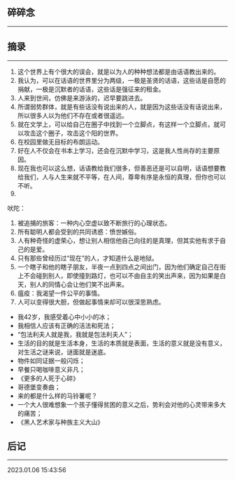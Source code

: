## 碎碎念
---


## 摘录
----

1. 这个世界上有个很大的误会，就是以为人的种种想法都是由话语教出来的。
2. 我认为，可以在话语的世界里分为两级，一极是圣贤的话语，这些话是自愿的捐献，一极是沉默者的话语，这些话是强征来的租金。
3. 人来到世间，仿佛是来游泳的，迟早要跳进去。
4. 所谓弱势群体，就是有些话没有说出来的人，就是因为这些话没有话说出来，所以很多人以为他们不存在或者很遥远。
5. 就在文学上，可以给自己在圈子中找到一个立脚点，有这样一个立脚点，就可以攻击这个圈子，攻击这个阳的世界。
6. 在校园里做无目标的布朗运动。
7. 好在人不仅会在书本上学习，还会在沉默中学习，这是我人性尚存的主要原因。
8. 现在我也可以这么想，话语教给我们很多，但善恶还是可以自明，话语想要教给我们，人与人生来就不平等，在人间，尊卑有序是永恒的真理，但你也可以不听。
9. 


吠陀：
1. 被追捕的旅客：一种内心空虚以致不断旅行的心理状态。
2. 所有聪明人都会受到的共同诱惑：愤世嫉俗。
3. 人有种奇怪的虚荣心，想让别人相信他自己向往的是真理，但其实他有求于自己的是爱。
4. 只有那些曾经历过“现在”的人，才知道什么是地狱。
5. 一个瞎子和他的瞎子朋友，半夜一点到四点之间出门，因为他们确定自己在街上不会碰到别人，即使撞到路灯，也可以不由自主的笑出声来，因为如果是白天，别人的同情心会让他们笑不出声来。
6. 瘟疫：我渴望一件公平的事情。
7. 人可以变得很大胆，但做起事情来却可以很深思熟虑。

* 我42岁，我感受着心中小小的冰；
* 我相信人应该有正确的活法和死法；
* “包法利夫人就是我，我就是包法利夫人”；
* 生活的目的就是生活本身，生活的本质就是表面，生活的意义就是没有意义，对生活之谜来说，谜面就是迷底。
* 物件如同证据一般闪烁；
* 早餐只喝咖啡意义非凡；
* 《更多的人死于心碎》
* 哥德堡变奏曲；
* 来的都是什么样的马铃薯呢？
* 一个大人很难想象一个孩子懂得贫困的意义之后，势利会对他的心灵带来多大的痛苦；
* 《黑人艺术家与种族主义大山》



## 后记
----

2023.01.06 15:43:56